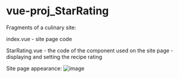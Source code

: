 # vue-proj_StarRating
Fragments of a culinary site:

index.vue - site page code

StarRating.vue - the code of the component used on the site page - displaying and setting the recipe rating

Site page appearance:
![image](https://user-images.githubusercontent.com/56484012/140308934-e0b7a988-0b04-4bf5-98c1-7edaf0fa9bfe.png)
